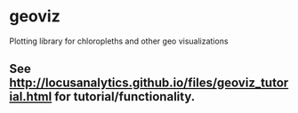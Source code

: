 # geoviz
Plotting library for chloropleths and other geo visualizations

## See http://locusanalytics.github.io/files/geoviz_tutorial.html for tutorial/functionality.
